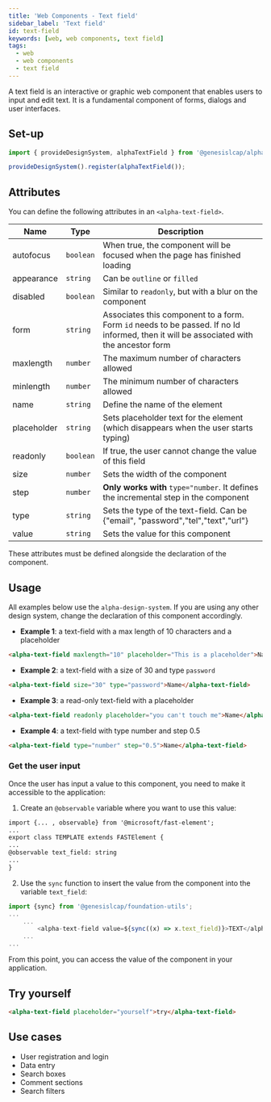 ```yaml
---
title: 'Web Components - Text field'
sidebar_label: 'Text field'
id: text-field
keywords: [web, web components, text field]
tags:
  - web
  - web components
  - text field
---
```


A text field is an interactive or graphic web component that enables users to input and edit text.
It is a fundamental component of forms, dialogs and user interfaces.
## Set-up

```ts
import { provideDesignSystem, alphaTextField } from '@genesislcap/alpha-design-system';

provideDesignSystem().register(alphaTextField());
```

## Attributes

You can define the following attributes in an `<alpha-text-field>`.

| Name        | Type      | Description                                                                                                                             |
|-------------|-----------|-----------------------------------------------------------------------------------------------------------------------------------------|
| autofocus   | `boolean` | When true, the component will be focused when the page has finished loading                                                             |
| appearance  | `string`  | Can be `outline` or `filled`                                                                                                            |
| disabled    | `boolean` | Similar to `readonly`, but with a blur on the component                                                                                 |
| form        | `string`  | Associates this component to a form. Form `id` needs to be passed. If no Id informed, then it will be associated with the ancestor form |
| maxlength   | `number`  | The maximum number of characters allowed                                                                                                |
| minlength   | `number`  | The minimum number of characters allowed                                                                                                |
| name        | `string`  | Define the name of the element                                                                                                          |
| placeholder | `string`  | Sets placeholder text for the element (which disappears when the user starts typing)                                                    |
| readonly    | `boolean` | If true, the user cannot change the value of this field                                                                                 |
| size        | `number`  | Sets the width of the component                                                                                                         |
| step        | `number`  | **Only works with** `type="number`. It defines the incremental step in the component                                                    |
| type        | `string`  | Sets the type of the text-field. Can be {"email", "password","tel","text","url"}                                                        | 
| value       | `string`  | Sets the value for this component                                                                                                       | 

These attributes must be defined alongside the declaration of the component.

## Usage
All examples below use the `alpha-design-system`. If you are using any other design system, change the declaration
of this component accordingly.

- **Example 1**: a text-field with a max length of 10 characters and a placeholder
```html title="Example 1"
<alpha-text-field maxlength="10" placeholder="This is a placeholder">Name</alpha-text-field>
```
- **Example 2**: a text-field with a size of 30 and type `password`
```html title="Example 2"
<alpha-text-field size="30" type="password">Name</alpha-text-field>
```
- **Example 3**: a read-only text-field with a placeholder
```html title="Example 3"
<alpha-text-field readonly placeholder="you can't touch me">Name</alpha-text-field>
```
- **Example 4**: a text-field with type number and step 0.5
```html title="Example 3"
<alpha-text-field type="number" step="0.5">Name</alpha-text-field>
```

### Get the user input
Once the user has input a value to this component, you need to make it accessible to the application:

1. Create an `@observable` variable where you want to use this value:

```html {1,5}
import {... , observable} from '@microsoft/fast-element';
...
export class TEMPLATE extends FASTElement {
...
@observable text_field: string
...
}
```

2. Use the `sync` function to insert the value from the component into the variable `text_field`:

```typescript tile="Example 4" {1,4}
import {sync} from '@genesislcap/foundation-utils';
...
    ...
        <alpha-text-field value=${sync((x) => x.text_field)}>TEXT</alpha-text-field>
    ...
...    
```

From this point, you can access the value of the component in your application.

## Try yourself

```html title="try yourself" live
<alpha-text-field placeholder="yourself">try</alpha-text-field>
```

## Use cases

- User registration and login
- Data entry
- Search boxes
- Comment sections
- Search filters
